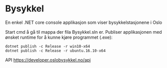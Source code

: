 # Bysykkel

En enkel .NET core console applikasjon som viser bysykkelstasjonene i Oslo

Start cmd å gå til mappa der fila Bysykkel.sln er.
Publiser applikasjonen med ønsket runtime for å kunne kjøre programmet (.exe):

	dotnet publish -c Release -r win10-x64
	dotnet publish -c Release -r ubuntu.16.10-x64

API
https://developer.oslobysykkel.no/api

